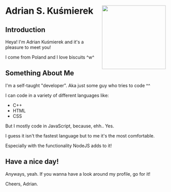# Adrian S. Kuśmierek <img align="right" width="200" height="200" src="https://media.discordapp.net/attachments/701882287176024198/941746170470989824/huggo.png">
## Introduction
Heya! I'm Adrian Kuśmierek and it's a pleasure to meet you!

I come from Poland and I love biscuits ^w^
## Something About Me
I'm a self-taught "developer". Aka just some guy who tries to code ^^

I can code in a variety of different languages like:
- C++
- HTML
- CSS

But I mostly code in JavaScript, because, ehh.. Yes.

I guess it isn't the fastest language but to me it's the most comfortable.

Especially with the functionality NodeJS adds to it!
## Have a nice day!
Anyways, yeah. If you wanna have a look around my profile, go for it!

Cheers,
Adrian.
